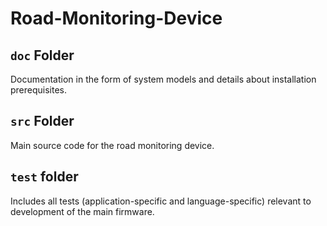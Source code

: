# Road-Monitoring-Device

## `doc` Folder

Documentation in the form of system models and details about installation prerequisites.

## `src` Folder

Main source code for the road monitoring device.

## `test` folder

Includes all tests (application-specific and language-specific) relevant to development of the main firmware.